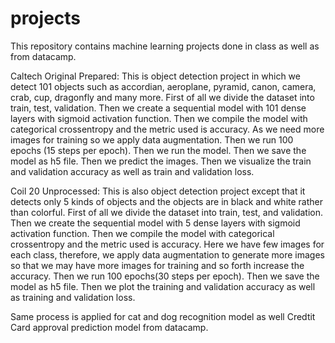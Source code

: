 # projects
This repository contains machine learning projects done in class as well as from datacamp. 


Caltech Original Prepared: This is object detection project in which we detect 101 objects such as accordian, aeroplane, pyramid, canon, camera, crab, cup, dragonfly and many more. First of all we divide the dataset into train, test, validation. Then we create a sequential model with 101 dense layers with sigmoid activation function. Then we compile the model with categorical crossentropy and the metric used is accuracy. As we need more images for training so we apply data augmentation. Then we run 100 epochs (15 steps per epoch). Then we run the model. Then we save the model as h5 file. Then we predict the images. Then we visualize the train and validation accuracy as well as train and validation loss.

Coil 20 Unprocessed: This is also object detection project except that it detects only 5 kinds of objects and the objects are in black and white rather than colorful. First of all we divide the dataset into train, test, and validation. Then we create the sequential model with 5 dense layers with sigmoid activation function. Then we compile the model with categorical crossentropy and the metric used is accuracy. Here we have few images for each class, therefore, we apply data augmentation to generate more images so that we may have more images for training and so forth increase the accuracy.  Then we run 100 epochs(30 steps per epoch). Then we save the model as h5 file. Then we plot the training and validation accuracy as well as training and validation loss. 

Same process is applied for cat and dog recognition model as well Credtit Card approval prediction model from datacamp.
